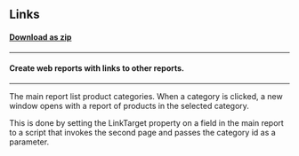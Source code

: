## Links
#### [Download as zip](https://grapecity.github.io/DownGit/#/home?url=https://github.com/GrapeCity/ComponentOne-WinForms-Samples/tree/master/NetFramework\Reports\C1WebReport\CS\Links)
____
#### Create web reports with links to other reports.
____
The main report list product categories. When a category is clicked, a new window opens with a report of products in the selected category. 

This is done by setting the LinkTarget property on a field in the main report to a script that invokes the second page and passes the category id as a parameter. 